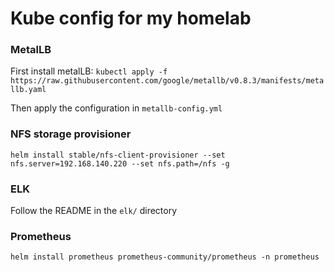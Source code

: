 # Kube config for my homelab

### MetalLB

First install metalLB: `kubectl apply -f https://raw.githubusercontent.com/google/metallb/v0.8.3/manifests/metallb.yaml`

Then apply the configuration in `metallb-config.yml`

### NFS storage provisioner

`helm install stable/nfs-client-provisioner --set nfs.server=192.168.140.220 --set nfs.path=/nfs -g`

### ELK

Follow the README in the `elk/` directory

### Prometheus

`helm install prometheus prometheus-community/prometheus -n prometheus`
